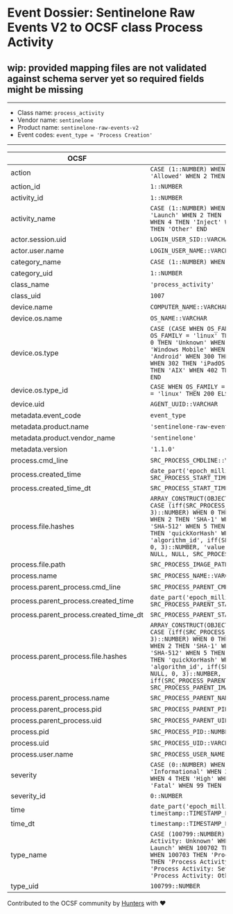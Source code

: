 # Event Dossier: Sentinelone Raw Events V2 to OCSF class Process Activity

## wip: provided mapping files are not validated against schema server yet so required fields might be missing
---
* Class name: `process_activity`
* Vendor name: `sentinelone`
* Product name: `sentinelone-raw-events-v2`
* Event codes: `event_type = 'Process Creation'`
---

| OCSF | RAW |
| --- | --- |
| action | ```CASE (1::NUMBER) WHEN 0 THEN 'Unknown' WHEN 1 THEN 'Allowed' WHEN 2 THEN 'Denied' WHEN 99 THEN 'Other' END``` |
| action_id | ```1::NUMBER``` |
| activity_id | ```1::NUMBER``` |
| activity_name | ```CASE (1::NUMBER) WHEN 0 THEN 'Unknown' WHEN 1 THEN 'Launch' WHEN 2 THEN 'Terminate' WHEN 3 THEN 'Open' WHEN 4 THEN 'Inject' WHEN 5 THEN 'Set User ID' WHEN 99 THEN 'Other' END``` |
| actor.session.uid | ```LOGIN_USER_SID::VARCHAR``` |
| actor.user.name | ```LOGIN_USER_NAME::VARCHAR``` |
| category_name | ```CASE (1::NUMBER) WHEN 1 THEN 'System Activity' END``` |
| category_uid | ```1::NUMBER``` |
| class_name | ```'process_activity'``` |
| class_uid | ```1007``` |
| device.name | ```COMPUTER_NAME::VARCHAR``` |
| device.os.name | ```OS_NAME::VARCHAR``` |
| device.os.type | ```CASE (CASE WHEN OS_FAMILY = 'windows' THEN 100 WHEN OS_FAMILY = 'linux' THEN 200 ELSE 99 END::NUMBER) WHEN 0 THEN 'Unknown' WHEN 100 THEN 'Windows' WHEN 101 THEN 'Windows Mobile' WHEN 200 THEN 'Linux' WHEN 201 THEN 'Android' WHEN 300 THEN 'macOS' WHEN 301 THEN 'iOS' WHEN 302 THEN 'iPadOS' WHEN 400 THEN 'Solaris' WHEN 401 THEN 'AIX' WHEN 402 THEN 'HP-UX' WHEN 99 THEN 'Other' END``` |
| device.os.type_id | ```CASE WHEN OS_FAMILY = 'windows' THEN 100 WHEN OS_FAMILY = 'linux' THEN 200 ELSE 99 END::NUMBER``` |
| device.uid | ```AGENT_UUID::VARCHAR``` |
| metadata.event_code | ```event_type``` |
| metadata.product.name | ```'sentinelone-raw-events-v2'``` |
| metadata.product.vendor_name | ```'sentinelone'``` |
| metadata.version | ```'1.1.0'``` |
| process.cmd_line | ```SRC_PROCESS_CMDLINE::VARCHAR``` |
| process.created_time | ```date_part('epoch_milliseconds', SRC_PROCESS_START_TIME::TIMESTAMP_LTZ)``` |
| process.created_time_dt | ```SRC_PROCESS_START_TIME::TIMESTAMP_LTZ``` |
| process.file.hashes | ```ARRAY_CONSTRUCT(OBJECT_CONSTRUCT_KEEP_NULL('algorithm', CASE (iff(SRC_PROCESS_IMAGE_SHA256 is NULL, 0, 3)::NUMBER) WHEN 0 THEN 'Unknown' WHEN 1 THEN 'MD5' WHEN 2 THEN 'SHA-1' WHEN 3 THEN 'SHA-256' WHEN 4 THEN 'SHA-512' WHEN 5 THEN 'CTPH' WHEN 6 THEN 'TLSH' WHEN 7 THEN 'quickXorHash' WHEN 99 THEN 'Other' END, 'algorithm_id', iff(SRC_PROCESS_IMAGE_SHA256 is NULL, 0, 3)::NUMBER, 'value', iff(SRC_PROCESS_IMAGE_SHA256 is NULL, NULL, SRC_PROCESS_IMAGE_SHA256)::VARCHAR))``` |
| process.file.path | ```SRC_PROCESS_IMAGE_PATH::VARCHAR``` |
| process.name | ```SRC_PROCESS_NAME::VARCHAR``` |
| process.parent_process.cmd_line | ```SRC_PROCESS_PARENT_CMDLINE::VARCHAR``` |
| process.parent_process.created_time | ```date_part('epoch_milliseconds', SRC_PROCESS_PARENT_START_TIME::TIMESTAMP_LTZ)``` |
| process.parent_process.created_time_dt | ```SRC_PROCESS_PARENT_START_TIME::TIMESTAMP_LTZ``` |
| process.parent_process.file.hashes | ```ARRAY_CONSTRUCT(OBJECT_CONSTRUCT_KEEP_NULL('algorithm', CASE (iff(SRC_PROCESS_PARENT_IMAGE_SHA256 is NULL, 0, 3)::NUMBER) WHEN 0 THEN 'Unknown' WHEN 1 THEN 'MD5' WHEN 2 THEN 'SHA-1' WHEN 3 THEN 'SHA-256' WHEN 4 THEN 'SHA-512' WHEN 5 THEN 'CTPH' WHEN 6 THEN 'TLSH' WHEN 7 THEN 'quickXorHash' WHEN 99 THEN 'Other' END, 'algorithm_id', iff(SRC_PROCESS_PARENT_IMAGE_SHA256 is NULL, 0, 3)::NUMBER, 'value', iff(SRC_PROCESS_PARENT_IMAGE_SHA256 is NULL, NULL, SRC_PROCESS_PARENT_IMAGE_SHA256)::VARCHAR))``` |
| process.parent_process.name | ```SRC_PROCESS_PARENT_NAME::VARCHAR``` |
| process.parent_process.pid | ```SRC_PROCESS_PARENT_PID::NUMBER``` |
| process.parent_process.uid | ```SRC_PROCESS_PARENT_UID::VARCHAR``` |
| process.pid | ```SRC_PROCESS_PID::NUMBER``` |
| process.uid | ```SRC_PROCESS_UID::VARCHAR``` |
| process.user.name | ```SRC_PROCESS_USER_NAME::VARCHAR``` |
| severity | ```CASE (0::NUMBER) WHEN 0 THEN 'Unknown' WHEN 1 THEN 'Informational' WHEN 2 THEN 'Low' WHEN 3 THEN 'Medium' WHEN 4 THEN 'High' WHEN 5 THEN 'Critical' WHEN 6 THEN 'Fatal' WHEN 99 THEN 'Other' END``` |
| severity_id | ```0::NUMBER``` |
| time | ```date_part('epoch_milliseconds', timestamp::TIMESTAMP_LTZ)``` |
| time_dt | ```timestamp::TIMESTAMP_LTZ``` |
| type_name | ```CASE (100799::NUMBER) WHEN 100700 THEN 'Process Activity: Unknown' WHEN 100701 THEN 'Process Activity: Launch' WHEN 100702 THEN 'Process Activity: Terminate' WHEN 100703 THEN 'Process Activity: Open' WHEN 100704 THEN 'Process Activity: Inject' WHEN 100705 THEN 'Process Activity: Set User ID' WHEN 100799 THEN 'Process Activity: Other' END``` |
| type_uid | ```100799::NUMBER``` |

Contributed to the OCSF community by [Hunters](https://www.hunters.security/) with ❤
